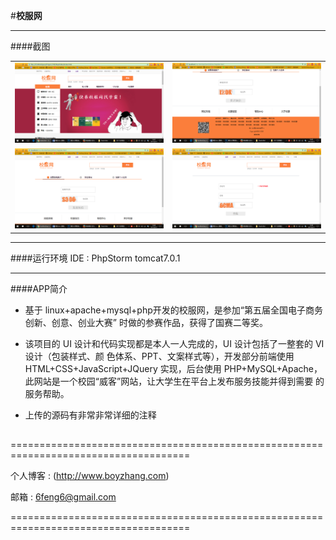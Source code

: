 #__校服网__

***
####截图
<table>
<tr>
<td><img src='https://github.com/paifeng/resource/blob/master/xiaofu-2017-02-12-144478.png' /></td>
<td><img src='https://github.com/paifeng/resource/blob/master/xiaofu-2017-02-12_144529.png' /></td>
</tr>
<tr>
<td><img src='https://github.com/paifeng/resource/blob/master/xiaofu-2017-02-12_144438.png' /></td>
<td><img src='https://github.com/paifeng/resource/blob/master/xiaofu-2017-02-12_144415.png' /></td>
</tr>
</table>

***
####运行环境
		IDE : PhpStorm 
		tomcat7.0.1
***
####APP简介
>
-	 基于 linux+apache+mysql+php开发的校服网，是参加“第五届全国电子商务创新、创意、创业大赛” 时做的参赛作品，获得了国赛二等奖。
>
-	该项目的 UI 设计和代码实现都是本人一人完成的，UI 设计包括了一整套的 VI 设计（包装样式、颜 色体系、PPT、文案样式等），开发部分前端使用 HTML+CSS+JavaScript+JQuery 实现，后台使用 PHP+MySQL+Apache，此网站是一个校园“威客”网站，让大学生在平台上发布服务技能并得到需要 的服务帮助。  
>
-	上传的源码有非常非常详细的注释


##
=====================================================================================

个人博客 : (http://www.boyzhang.com)

邮箱	 : 6feng6@gmail.com

=====================================================================================
